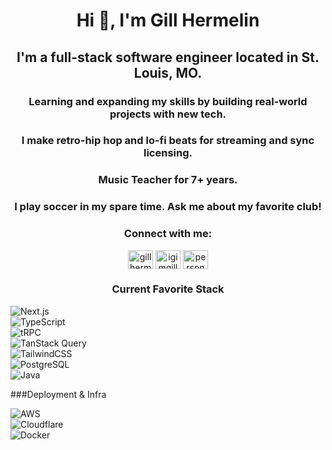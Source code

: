 <h1 align="center">Hi 👋, I'm Gill Hermelin</h1>
<h2 align="center">I'm a full-stack software engineer located in St. Louis, MO.</h2>
<h3 align="center">Learning and expanding my skills by building real-world projects with new tech.</h3>
<h3 align="center">I make retro-hip hop and lo-fi beats for streaming and sync licensing.</h3>
<h3 align="center">Music Teacher for 7+ years.</h3>
<h3 align="center">I play soccer in my spare time. Ask me about my favorite club!</h3>
<h3 align="center">Connect with me:</h3>
<p align="center">
<a href="https://www.linkedin.com/in/gillty/" target="blank"><img align="center" src="https://raw.githubusercontent.com/rahuldkjain/github-profile-readme-generator/master/src/images/icons/Social/linked-in-alt.svg" alt="gill hermelin" height="30" width="40" /></a>
<a href="https://instagram.com/igimgillty" target="blank"><img align="center" src="https://raw.githubusercontent.com/rahuldkjain/github-profile-readme-generator/master/src/images/icons/Social/instagram.svg" alt="igimgillty" height="30" width="40" /></a>
 <a href="https://gillhermelin.com" target="blank"><img align="center" src="https://api.iconify.design/ion:globe-outline.svg?color=%232196F3" alt="personal website" height="30" width="40" /></a>
</p>

<h3 align="center" text="bold">Current Favorite Stack</h3>

![Next.js](https://img.shields.io/badge/Next.js-black?logo=nextdotjs&logoColor=white)  
![TypeScript](https://img.shields.io/badge/TypeScript-3178C6?logo=typescript&logoColor=white)  
![tRPC](https://img.shields.io/badge/tRPC-2596BE?logo=trpc&logoColor=white)  
![TanStack Query](https://img.shields.io/badge/TanStack%20Query-FF4154?logo=reactquery&logoColor=white)  
![TailwindCSS](https://img.shields.io/badge/TailwindCSS-38B2AC?logo=tailwindcss&logoColor=white)  
![PostgreSQL](https://img.shields.io/badge/PostgreSQL-336791?logo=postgresql&logoColor=white)  
![Java](https://img.shields.io/badge/Java-007396?logo=java&logoColor=white)  

###Deployment & Infra  

![AWS](https://img.shields.io/badge/AWS-232F3E?logo=amazonaws&logoColor=white)  
![Cloudflare](https://img.shields.io/badge/Cloudflare-F38020?logo=cloudflare&logoColor=white)  
![Docker](https://img.shields.io/badge/Docker-2496ED?logo=docker&logoColor=white)  
